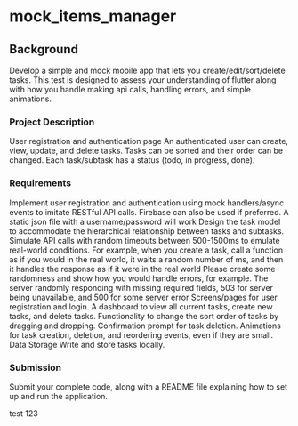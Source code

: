# mock_items_manager

## Background

Develop a simple and mock mobile app that lets you create/edit/sort/delete tasks.
This test is designed to assess your understanding of flutter along with how you handle making api
calls, handling errors, and simple animations.

### Project Description

User registration and authentication page
An authenticated user can create, view, update, and delete tasks.
Tasks can be sorted and their order can be changed.
Each task/subtask has a status (todo, in progress, done).

### Requirements

Implement user registration and authentication using mock handlers/async events to imitate RESTful
API calls. Firebase can also be used if preferred.
A static json file with a username/password will work
Design the task model to accommodate the hierarchical relationship between tasks and subtasks.
Simulate API calls with random timeouts between 500-1500ms to emulate real-world conditions.
For example, when you create a task, call a function as if you would in the real world, it waits a
random number of ms, and then it handles the response as if it were in the real world
Please create some randomness and show how you would handle errors, for example. The server randomly
responding with missing required fields, 503 for server being unavailable, and 500 for some server
error
Screens/pages for user registration and login.
A dashboard to view all current tasks, create new tasks, and delete tasks.
Functionality to change the sort order of tasks by dragging and dropping.
Confirmation prompt for task deletion.
Animations for task creation, deletion, and reordering events, even if they are small.
Data Storage
Write and store tasks locally.

### Submission

Submit your complete code, along with a README file explaining how to set up and run the
application.

test
123